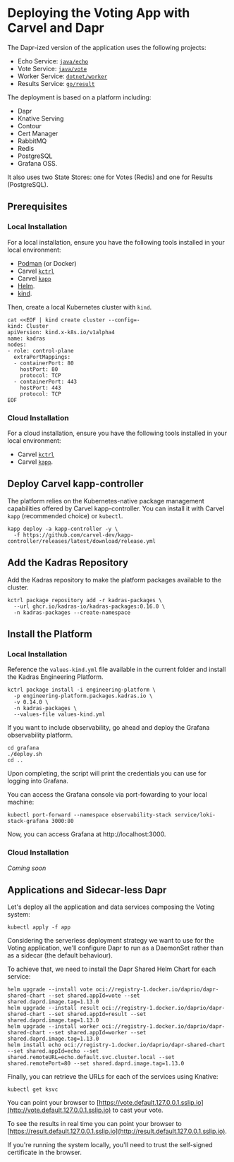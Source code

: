 # Deploying the Voting App with Carvel and Dapr

The Dapr-ized version of the application uses the following projects:

* Echo Service: [`java/echo`](../java/echo/)
* Vote Service: [`java/vote`](../java/vote/)
* Worker Service: [`dotnet/worker`](../dotnet/worker/)
* Results Service: [`go/result`](../go/result/)

The deployment is based on a platform including:

* Dapr
* Knative Serving
* Contour
* Cert Manager
* RabbitMQ
* Redis
* PostgreSQL
* Grafana OSS.

It also uses two State Stores: one for Votes (Redis) and one for Results (PostgreSQL).

## Prerequisites

### Local Installation

For a local installation, ensure you have the following tools installed in your local environment:

* [Podman](https://www.thomasvitale.com/podman-desktop-for-java-development) (or Docker)
* Carvel [`kctrl`](https://carvel.dev/kapp-controller/docs/latest/install/#installing-kapp-controller-cli-kctrl)
* Carvel [`kapp`](https://carvel.dev/kapp/docs/latest/install)
* [Helm](https://helm.sh/).
* [kind](https://kind.sigs.k8s.io).

Then, create a local Kubernetes cluster with `kind`.

```shell script
cat <<EOF | kind create cluster --config=-
kind: Cluster
apiVersion: kind.x-k8s.io/v1alpha4
name: kadras
nodes:
- role: control-plane
  extraPortMappings:
  - containerPort: 80
    hostPort: 80
    protocol: TCP
  - containerPort: 443
    hostPort: 443
    protocol: TCP
EOF
```

### Cloud Installation

For a cloud installation, ensure you have the following tools installed in your local environment:

* Carvel [`kctrl`](https://carvel.dev/kapp-controller/docs/latest/install/#installing-kapp-controller-cli-kctrl)
* Carvel [`kapp`](https://carvel.dev/kapp/docs/latest/install).

## Deploy Carvel kapp-controller

The platform relies on the Kubernetes-native package management capabilities offered by Carvel kapp-controller. You can install it with Carvel `kapp` (recommended choice) or `kubectl`.

```shell script
kapp deploy -a kapp-controller -y \
  -f https://github.com/carvel-dev/kapp-controller/releases/latest/download/release.yml
```

## Add the Kadras Repository

Add the Kadras repository to make the platform packages available to the cluster.

```shell script
kctrl package repository add -r kadras-packages \
  --url ghcr.io/kadras-io/kadras-packages:0.16.0 \
  -n kadras-packages --create-namespace
```

## Install the Platform

### Local Installation

Reference the `values-kind.yml` file available in the current folder and install the Kadras Engineering Platform.

```shell script
kctrl package install -i engineering-platform \
  -p engineering-platform.packages.kadras.io \
  -v 0.14.0 \
  -n kadras-packages \
  --values-file values-kind.yml
```

If you want to include observability, go ahead and deploy the Grafana observability platform.

```shell script
cd grafana
./deploy.sh
cd ..
```

Upon completing, the script will print the credentials you can use for logging into Grafana.

You can access the Grafana console via port-fowarding to your local machine:

```shell
kubectl port-forward --namespace observability-stack service/loki-stack-grafana 3000:80
```

Now, you can access Grafana at http://localhost:3000.

### Cloud Installation

_Coming soon_

## Applications and Sidecar-less Dapr

Let's deploy all the application and data services composing the Voting system:

```shell script
kubectl apply -f app
```

Considering the serverless deployment strategy we want to use for the Voting application,
we'll configure Dapr to run as a DaemonSet rather than as a sidecar (the default behaviour).

To achieve that, we need to install the Dapr Shared Helm Chart for each service:

```shell script
helm upgrade --install vote oci://registry-1.docker.io/daprio/dapr-shared-chart --set shared.appId=vote --set shared.daprd.image.tag=1.13.0
helm upgrade --install result oci://registry-1.docker.io/daprio/dapr-shared-chart --set shared.appId=result --set shared.daprd.image.tag=1.13.0
helm upgrade --install worker oci://registry-1.docker.io/daprio/dapr-shared-chart --set shared.appId=worker --set shared.daprd.image.tag=1.13.0
helm install echo oci://registry-1.docker.io/daprio/dapr-shared-chart --set shared.appId=echo --set shared.remoteURL=echo.default.svc.cluster.local --set shared.remotePort=80 --set shared.daprd.image.tag=1.13.0
```

Finally, you can retrieve the URLs for each of the services using Knative:

```shell script
kubectl get ksvc
```

You can point your browser to [https://vote.default.127.0.0.1.sslip.io](http://vote.default.127.0.0.1.sslip.io) to cast your vote. 

To see the results in real time you can point your browser to [https://result.default.127.0.0.1.sslip.io](http://result.default.127.0.0.1.sslip.io).

If you're running the system locally, you'll need to trust the self-signed certificate in the browser.
